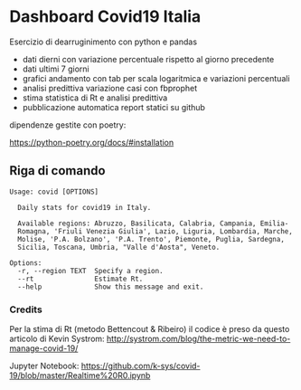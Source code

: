 # Dashboard Covid19 Italia

Esercizio di dearruginimento con python e pandas

- dati dierni con variazione percentuale rispetto al giorno precedente
- dati ultimi 7 giorni
- grafici andamento con tab per scala logaritmica e variazioni percentuali
- analisi predittiva variazione casi con fbprophet
- stima statistica di Rt e analisi predittiva
- pubblicazione automatica report statici su github

dipendenze gestite con poetry:

https://python-poetry.org/docs/#installation

## Riga di comando

```
Usage: covid [OPTIONS]

  Daily stats for covid19 in Italy.

  Available regions: Abruzzo, Basilicata, Calabria, Campania, Emilia-
  Romagna, 'Friuli Venezia Giulia', Lazio, Liguria, Lombardia, Marche,
  Molise, 'P.A. Bolzano', 'P.A. Trento', Piemonte, Puglia, Sardegna,
  Sicilia, Toscana, Umbria, "Valle d'Aosta", Veneto.

Options:
  -r, --region TEXT  Specify a region.
  --rt               Estimate Rt.
  --help             Show this message and exit.
```

### Credits

Per la stima di Rt  (metodo Bettencout & Ribeiro) il codice è preso da
questo articolo di Kevin Systrom: http://systrom.com/blog/the-metric-we-need-to-manage-covid-19/

Jupyter Notebook: https://github.com/k-sys/covid-19/blob/master/Realtime%20R0.ipynb
